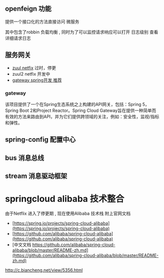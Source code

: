 
     

## openfeign 功能

提供一个接口化的方法直接访问 微服务

其中包含了robbin 负载均衡 , 同时为了可以监控请求响应可以打开 日志级别 查看详细请求日志




## 服务网关

- [zuul  netfix](https://github.com/Netflix/zuul) 过时，停更
- zuul2 netfix 开发中
- [gateway  spring开发 推荐](https://spring.io/projects/spring-cloud-gateway) 


### gateway 

该项目提供了一个在Spring生态系统之上构建的API网关，包括：Spring 5，Spring Boot 2和Project Reactor。Spring Cloud Gateway旨在提供一种简单而有效的方法来路由到API，并为它们提供跨领域的关注，例如：安全性，监视/指标和弹性。



## spring-config 配置中心


## bus 消息总线

## stream 消息驱动框架


# springcloud alibaba  技术整合

由于Netflix 进入了停更期 , 现在使用Alibaba 技术栈 
附上官网文档
- [https://spring.io/projects/spring-cloud-alibaba](https://spring.io/projects/spring-cloud-alibaba)
- [https://github.com/alibaba/spring-cloud-alibaba](https://github.com/alibaba/spring-cloud-alibaba)
- [中文文档 https://github.com/alibaba/spring-cloud-alibaba/blob/master/README-zh.md](https://github.com/alibaba/spring-cloud-alibaba/blob/master/README-zh.md)



http://c.biancheng.net/view/5356.html